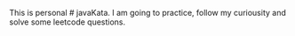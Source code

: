 This is personal # javaKata. I am going to practice, follow my curiousity and solve some leetcode questions.

